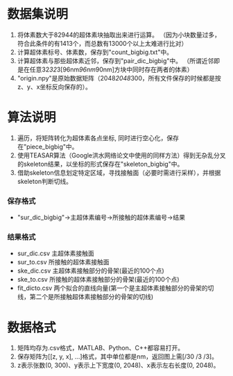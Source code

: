 # 数据集说明
1. 将体素数大于82944的超体素块抽取出来进行运算。
（因为小块数量过多，符合此条件的有1413个，而总数有13000个以上太难进行比对）
2. 计算超体素标号、体素数，保存到"count_bigbig.txt"中。
3. 计算超体素与那些超体素近邻，保存到"pair_dic_bigbig"中。
（所谓近邻即是在任意32*32*3[96nm*96nm*90nm]方块中同时存在两者的体素）
4. "origin.npy"是原始数据矩阵（2048*2048*300，所有文件保存的时候都是按z、y、x坐标反向保存的）。

# 算法说明
1. 遍历，将矩阵转化为超体素各点坐标, 同时进行空心化，保存在"piece_bigbig"中。
2. 使用TEASAR算法（Google洪水网络论文中使用的同样方法）得到无杂乱分叉的skeleton结果，以坐标的形式保存在"skeleton_bigbig"中。
3. 借助skeleton信息划定特定区域，寻找接触面（必要时需进行采样），并根据skeleton判断切线。
### 保存格式
* "sur_dic_bigbig"->主超体素编号->所接触的超体素编号->结果
### 结果格式
* sur_dic.csv 主超体素接触面
* sur_to.csv 所接触的超体素接触面
* ske_dic.csv 主超体素接触部分的骨架(最近的100个点)
* ske_to.csv 所接触的超体素接触部分的骨架(最近的100个点)
* fit_dicto.csv 两个拟合的直线向量(第一个是主超体素接触部分的骨架的切线，第二个是所接触超体素接触部分的骨架的切线)

# 数据格式
1. 矩阵均存为.csv格式，MATLAB、Python、C++都容易打开。
2. 保存矩阵为[[z, y, x], ...]格式，其中单位都是nm，返回图上需[/30 /3 /3]。
3. z表示张数(0, 300)、y表示上下宽度(0, 2048)、x表示左右长度(0, 2048)。
